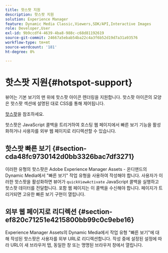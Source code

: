 ```yaml
---
title: 핫스팟 지원
description: 핫스팟 지원
solution: Experience Manager
feature: Dynamic Media Classic,Viewers,SDK/API,Interactive Images
role: Developer,User
exl-id: 9b9ccdf4-4639-4ba8-988c-c68d81192619
source-git-commit: 24667a5ebab54ba22c4a3f6b52d19d7a31a93576
workflow-type: tm+mt
source-wordcount: '181'
ht-degree: 0%

---
```


# 핫스팟 지원{#hotspot-support}

뷰어는 기본 보기의 맨 위에 핫스팟 아이콘 렌더링을 지원합니다. 핫스팟 아이콘의 모양은 핫스팟 섹션에 설명된 대로 CSS를 통해 제어됩니다.

[핫스팟](../../c-html5-aem-asset-viewers/c-html5-aem-interactive-images/c-html5-aem-interactive-image-customizingviewer/r-html5-aem-int-image-customize-hotspots.md#reference-2ac3cc414ef2467390bf53145f1d8d74)을 참조하세요.

핫스팟은 JavaScript 콜백을 트리거하여 호스팅 웹 페이지에서 빠른 보기 기능을 활성화하거나 사용자를 외부 웹 페이지로 리디렉션할 수 있습니다.

## 핫스팟 빠른 보기 {#section-cda48fc9730142d0bb3326bac7df3271}

이러한 유형의 핫스팟은 Adobe Experience Manager Assets - 온디맨드의 Dynamic Media에서 &quot;빠른 보기&quot; 작업 유형을 사용하여 작성해야 합니다. 사용자가 이러한 핫스팟을 활성화하면 뷰어가 `quickViewActivate` JavaScript 콜백을 실행하고 핫스팟 데이터를 전달합니다. 포함 웹 페이지는 이 콜백을 수신해야 합니다. 페이지가 트리거되면 고유한 빠른 보기 구현이 열립니다.

## 외부 웹 페이지로 리디렉션 {#section-ef820c71251e4215800bb99c0c9ebe16}

Experience Manager Assets의 Dynamic Media에서 작업 유형 &quot;빠른 보기&quot;에 대해 작성된 핫스팟은 사용자를 외부 URL로 리디렉션합니다. 작성 중에 설정된 설정에 따라 URL이 새 브라우저 탭, 동일한 창 또는 명명된 브라우저 창에서 열립니다.
